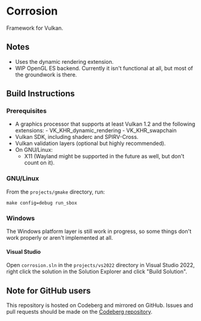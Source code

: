 # Corrosion

Framework for Vulkan.

## Notes
 - Uses the dynamic rendering extension.
 - WIP OpenGL ES backend. Currently it isn't functional at all, but most of the groundwork is there.

## Build Instructions

### Prerequisites
 - A graphics processor that supports at least Vulkan 1.2 and the following extensions:
       - VK_KHR_dynamic_rendering
       - VK_KHR_swapchain
 - Vulkan SDK, including shaderc and SPIRV-Cross.
 - Vulkan validation layers (optional but highly recommended).
 - On GNU/Linux:
	 - X11 (Wayland might be supported in the future as well, but don't count on it).

### GNU/Linux
From the `projects/gmake` directory, run:

```
make config=debug run_sbox
```

### Windows
The Windows platform layer is still work in progress, so some things don't work properly
or aren't implemented at all.

#### Visual Studio
Open `corrosion.sln` in the `projects/vs2022` directory in Visual Studio 2022, right click
the solution in the Solution Explorer and click "Build Solution".

## Note for GitHub users
This repository is hosted on Codeberg and mirrored on GitHub. Issues and pull requests should be
made on the [Codeberg repository](https://codeberg.org/quou/corrosion).
